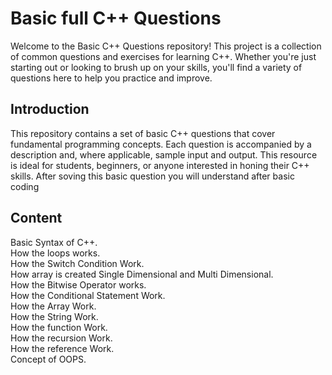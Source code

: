 # Basic full C++ Questions

Welcome to the Basic C++ Questions repository! This project is a collection of common questions and exercises for learning C++. Whether you're just starting out or looking to brush up on your skills, you'll find a variety of questions here to help you practice and improve.

## Introduction

This repository contains a set of basic C++ questions that cover fundamental programming concepts. Each question is accompanied by a description and, where applicable, sample input and output. This resource is ideal for students, beginners, or anyone interested in honing their C++ skills.
After soving this basic question you will understand after basic coding

## Content 

Basic Syntax of C++. <br>
How the loops works. <br>
How the Switch Condition Work. <br>
How array is created Single Dimensional and Multi Dimensional.<br>
How the Bitwise Operator works. <br>
How the Conditional Statement Work. <br>
How the Array Work. <br>
How the String Work. <br>
How the function Work. <br>
How the recursion Work. <br>
How the reference Work. <br>
Concept of OOPS. <br>

